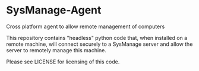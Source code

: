# SysManage-Agent
Cross platform agent to allow remote management of computers

This repository contains "headless" python code that, when installed on a
remote machine, will connect securely to a SysManage server and allow the
server to remotely manage this machine.

Please see LICENSE for licensing of this code.
